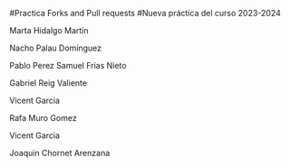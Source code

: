 #Practica Forks and Pull requests
#Nueva práctica del curso 2023-2024

Marta Hidalgo Martín 


Nacho Palau Domínguez

Pablo Perez 
Samuel Frias Nieto

Gabriel Reig Valiente


Vicent Garcia

Rafa Muro Gomez 

Vicent Garcia 

Joaquin Chornet Arenzana

